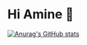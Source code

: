 # Hi Amine 👋

[![Anurag's GitHub stats](https://github-readme-stats.vercel.app/api?username=amineodjn)](https://github.com/amineodjn/github-readme-stats)
